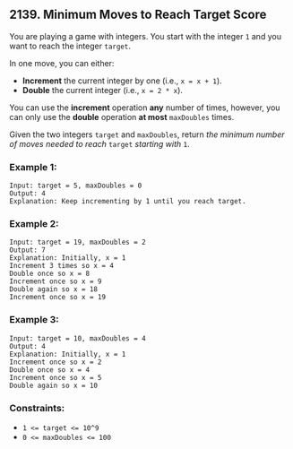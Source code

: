 ## 2139. Minimum Moves to Reach Target Score

You are playing a game with integers. You start with the integer ```1``` and you want to reach the integer ```target```.

In one move, you can either:

* **Increment** the current integer by one (i.e., ```x = x + 1```).
* **Double** the current integer (i.e., ```x = 2 * x```).

You can use the **increment** operation **any** number of times, however, you can only use the **double** operation **at most** ```maxDoubles``` times.

Given the two integers ```target``` and ```maxDoubles```, return *the minimum number of moves needed to reach* ```target``` *starting with* ```1```.

### Example 1:
```
Input: target = 5, maxDoubles = 0
Output: 4
Explanation: Keep incrementing by 1 until you reach target.
```
### Example 2:
```
Input: target = 19, maxDoubles = 2
Output: 7
Explanation: Initially, x = 1
Increment 3 times so x = 4
Double once so x = 8
Increment once so x = 9
Double again so x = 18
Increment once so x = 19
```
### Example 3:
```
Input: target = 10, maxDoubles = 4
Output: 4
Explanation: Initially, x = 1
Increment once so x = 2
Double once so x = 4
Increment once so x = 5
Double again so x = 10
```

### Constraints:

* ```1 <= target <= 10^9```
* ```0 <= maxDoubles <= 100```